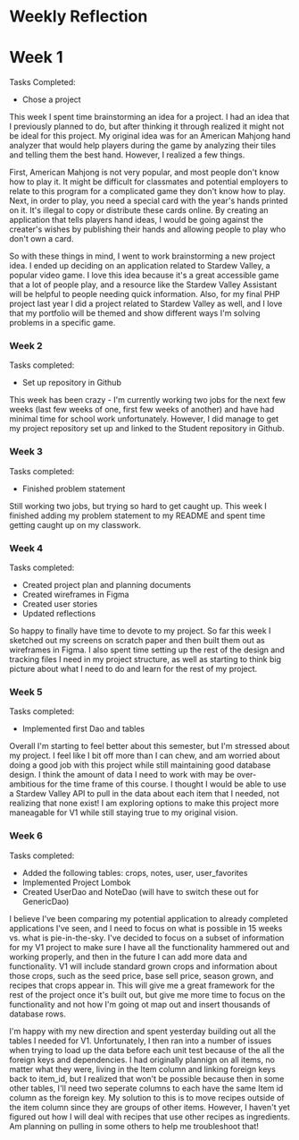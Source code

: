 # Weekly Reflection 

# Week 1 

Tasks Completed:
- Chose a project

This week I spent time brainstorming an idea for a project. I had an idea that I previously planned to do, but after thinking it through realized it might not be ideal for this project. My original idea was for an American Mahjong hand analyzer that would help players during the game by analyzing their tiles and telling them the best hand. However, I realized a few things. 

First, American Mahjong is not very popular, and most people don't know how to play it. It might be difficult for classmates and potential employers to relate to this program for a complicated game they don't know how to play. Next, in order to play, you need a special card with the year's hands printed on it. It's illegal to copy or distribute these cards online. By creating an application that tells players hand ideas, I would be going against the creater's wishes by publishing their hands and allowing people to play who don't own a card. 

So with these things in mind, I went to work brainstorming a new project idea. I ended up deciding on an application related to Stardew Valley, a popular video game. I love this idea because it's a great accessible game that a lot of people play, and a resource like the Stardew Valley Assistant will be helpful to people needing quick information. Also, for my final PHP project last year I did a project related to Stardew Valley as well, and I love that my portfolio will be themed and show different ways I'm solving problems in a specific game. 

### Week 2

Tasks completed:
- Set up repository in Github

This week has been crazy - I'm currently working two jobs for the next few weeks (last few weeks of one, first few weeks of another) and have had minimal time for school work unfortunately. However, I did manage to get my project repository set up and linked to the Student repository in Github. 

### Week 3

Tasks completed:
- Finished problem statement 

Still working two jobs, but trying so hard to get caught up. This week I finished adding my problem statement to my README and spent time getting caught up on my classwork. 

### Week 4

Tasks completed:
- Created project plan and planning documents 
- Created wireframes in Figma
- Created user stories
- Updated reflections 

So happy to finally have time to devote to my project. So far this week I sketched out my screens on scratch paper and then built them out as wireframes in Figma. I also spent time setting up the rest of the design and tracking files I need in my project structure, as well as starting to think big picture about what I need to do and learn for the rest of my project.

### Week 5

Tasks completed:
- Implemented first Dao and tables

Overall I'm starting to feel better about this semester, but I'm stressed about my project. I feel like I bit off more than I can chew, and am worried about doing a good job with this project while still maintaining good database design. I think the amount of data I need to work with may be over-ambitious for the time frame of this course. I thought I would be able to use a Stardew Valley API to pull in the data about each item that I needed, not realizing that none exist! I am exploring options to make this project more maneagable for V1 while still staying true to my original vision.

### Week 6

Tasks completed:
- Added the following tables: crops, notes, user, user_favorites
- Implemented Project Lombok
- Created UserDao and NoteDao (will have to switch these out for GenericDao)

I believe I've been comparing my potential application to already completed applications I've seen, and I need to focus on what is possible in 15 weeks vs. what is pie-in-the-sky. I've decided to focus on a subset of information for my V1 project to make sure I have all the functionality hammered out and working properly, and then in the future I can add more data and functionality. V1 will include standard grown crops and information about those crops, such as the seed price, base sell price, season grown, and recipes that crops appear in. This will give me a great framework for the rest of the project once it's built out, but give me more time to focus on the functionality and not how I'm going ot map out and insert thousands of database rows. 

I'm happy with my new direction and spent yesterday building out all the tables I needed for V1. Unfortunately, I then ran into a number of issues when trying to load up the data before each unit test because of the all the foreign keys and dependencies. I had originally plannign on all items, no matter what they were, living in the Item column and linking foreign keys back to item_id, but I realized that won't be possible because then in some other tables, I'll need two seperate columns to each have the same Item id column as the foreign key. My solution to this is to move recipes outside of the item column since they are groups of other items. However, I haven't yet figured out how I will deal with recipes that use other recipes as ingredients. Am planning on pulling in some others to help me troubleshoot that! 


